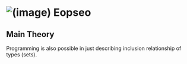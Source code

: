 # ![(image)](https://avatars.githubusercontent.com/u/135497319?s=56&v=4) Eopseo

## Main Theory

Programming is also possible in just describing inclusion relationship of types (sets).

